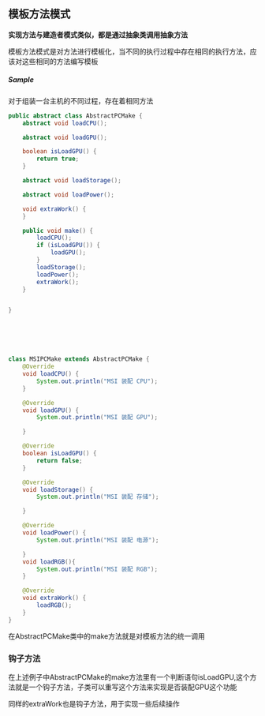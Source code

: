 ## 模板方法模式

**实现方法与建造者模式类似，都是通过抽象类调用抽象方法**



模板方法模式是对方法进行模板化，当不同的执行过程中存在相同的执行方法，应该对这些相同的方法编写模板



##### Sample

对于组装一台主机的不同过程，存在着相同方法



```java
public abstract class AbstractPCMake {
    abstract void loadCPU();

    abstract void loadGPU();

    boolean isLoadGPU() {
        return true;
    }

    abstract void loadStorage();

    abstract void loadPower();

    void extraWork() {
    }

    public void make() {
        loadCPU();
        if (isLoadGPU()) {
            loadGPU();
        }
        loadStorage();
        loadPower();
        extraWork();
    }


}






class MSIPCMake extends AbstractPCMake {
    @Override
    void loadCPU() {
        System.out.println("MSI 装配 CPU");
    }

    @Override
    void loadGPU() {
        System.out.println("MSI 装配 GPU");

    }

    @Override
    boolean isLoadGPU() {
        return false;
    }

    @Override
    void loadStorage() {
        System.out.println("MSI 装配 存储");

    }

    @Override
    void loadPower() {
        System.out.println("MSI 装配 电源");

    }
    void loadRGB(){
        System.out.println("MSI 装配 RGB");
    }

    @Override
    void extraWork() {
        loadRGB();
    }
}


```



在AbstractPCMake类中的make方法就是对模板方法的统一调用



### 钩子方法

在上述例子中AbstractPCMake的make方法里有一个判断语句isLoadGPU,这个方法就是一个钩子方法，子类可以重写这个方法来实现是否装配GPU这个功能

同样的extraWork也是钩子方法，用于实现一些后续操作